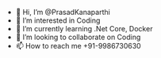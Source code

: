 - 👋 Hi, I’m @PrasadKanaparthi
- 👀 I’m interested in Coding
- 🌱 I’m currently learning .Net Core, Docker
- 💞️ I’m looking to collaborate on Coding
- 📫 How to reach me +91-9986730630

<!---
PrasadKanaparthi/PrasadKanaparthi is a ✨ special ✨ repository because its `README.md` (this file) appears on your GitHub profile.
You can click the Preview link to take a look at your changes.
--->
